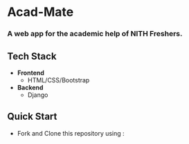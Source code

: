 # Acad-Mate
### A web app for the academic help of NITH Freshers.
## __Tech Stack__
* __Frontend__
  * HTML/CSS/Bootstrap
* __Backend__
  * Django
## __Quick Start__
* Fork and Clone this repository using :
```

```
